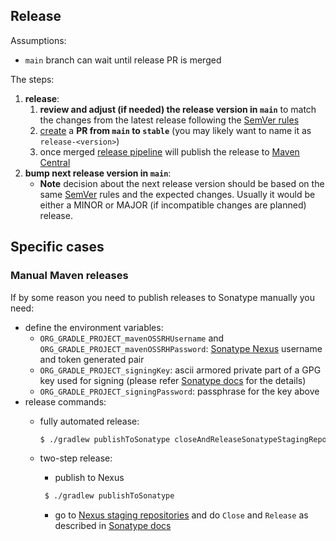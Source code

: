 ## Release

Assumptions:

*   `main` branch can wait until release PR is merged

The steps:

1.  **release**:
    1.  **review and adjust (if needed) the release version in `main`** to match the changes from the latest release following the [SemVer rules](https://semver.org/#summary)
    2.  [create](https://github.com/sicpa-dlab/didcomm-jvm/compare/stable...main) a **PR from `main` to `stable`** (you may likely want to name it as `release-<version>`)
    3.  once merged [release pipeline](https://github.com/sicpa-dlab/didcomm-jvm/actions/workflows/release.yml) will publish the release to [Maven Central](https://s01.oss.sonatype.org/content/repositories/releases/org/didcommx/didcomm/)
2.  **bump next release version in `main`**:
    *   **Note** decision about the next release version should be based on the same [SemVer](https://semver.org/) rules and the expected changes. Usually it would be either a MINOR or MAJOR (if incompatible changes are planned) release.

## Specific cases

### Manual Maven releases

If by some reason you need to publish releases to Sonatype manually you need:

*   define the environment variables:
    *   `ORG_GRADLE_PROJECT_mavenOSSRHUsername` and `ORG_GRADLE_PROJECT_mavenOSSRHPassword`: [Sonatype Nexus](https://s01.oss.sonatype.org) username and token generated pair
    *   `ORG_GRADLE_PROJECT_signingKey`: ascii armored private part of a GPG key used for signing (please refer [Sonatype docs](https://central.sonatype.org/publish/requirements/gpg/) for the details)
    *   `ORG_GRADLE_PROJECT_signingPassword`: passphrase for the key above
*   release commands:
    *   fully automated release:

        ```bash
        $ ./gradlew publishToSonatype closeAndReleaseSonatypeStagingRepository
        ```
    *   two-step release:

        *   publish to Nexus

        ```bash
         $ ./gradlew publishToSonatype
        ```

        *   go to [Nexus staging  repositories](https://oss.sonatype.org/#stagingRepositories) and do `Close` and `Release` as described in [Sonatype docs](https://help.sonatype.com/repomanager2/staging-releases/managing-staging-repositories)
